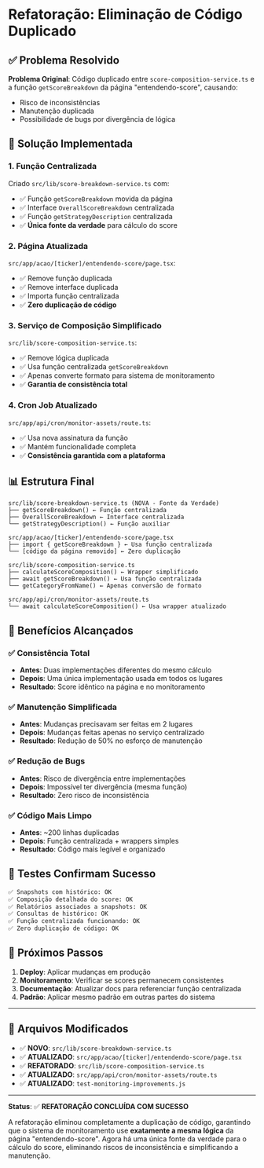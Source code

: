 # Refatoração: Eliminação de Código Duplicado

## ✅ Problema Resolvido

**Problema Original**: Código duplicado entre `score-composition-service.ts` e a função `getScoreBreakdown` da página "entendendo-score", causando:
- Risco de inconsistências
- Manutenção duplicada
- Possibilidade de bugs por divergência de lógica

## 🔧 Solução Implementada

### 1. **Função Centralizada**
Criado `src/lib/score-breakdown-service.ts` com:
- ✅ Função `getScoreBreakdown` movida da página
- ✅ Interface `OverallScoreBreakdown` centralizada
- ✅ Função `getStrategyDescription` centralizada
- ✅ **Única fonte da verdade** para cálculo do score

### 2. **Página Atualizada**
`src/app/acao/[ticker]/entendendo-score/page.tsx`:
- ✅ Remove função duplicada
- ✅ Remove interface duplicada
- ✅ Importa função centralizada
- ✅ **Zero duplicação de código**

### 3. **Serviço de Composição Simplificado**
`src/lib/score-composition-service.ts`:
- ✅ Remove lógica duplicada
- ✅ Usa função centralizada `getScoreBreakdown`
- ✅ Apenas converte formato para sistema de monitoramento
- ✅ **Garantia de consistência total**

### 4. **Cron Job Atualizado**
`src/app/api/cron/monitor-assets/route.ts`:
- ✅ Usa nova assinatura da função
- ✅ Mantém funcionalidade completa
- ✅ **Consistência garantida com a plataforma**

## 📊 Estrutura Final

```
src/lib/score-breakdown-service.ts (NOVA - Fonte da Verdade)
├── getScoreBreakdown() ← Função centralizada
├── OverallScoreBreakdown ← Interface centralizada
└── getStrategyDescription() ← Função auxiliar

src/app/acao/[ticker]/entendendo-score/page.tsx
├── import { getScoreBreakdown } ← Usa função centralizada
└── [código da página removido] ← Zero duplicação

src/lib/score-composition-service.ts
├── calculateScoreComposition() ← Wrapper simplificado
├── await getScoreBreakdown() ← Usa função centralizada
└── getCategoryFromName() ← Apenas conversão de formato

src/app/api/cron/monitor-assets/route.ts
└── await calculateScoreComposition() ← Usa wrapper atualizado
```

## 🎯 Benefícios Alcançados

### ✅ **Consistência Total**
- **Antes**: Duas implementações diferentes do mesmo cálculo
- **Depois**: Uma única implementação usada em todos os lugares
- **Resultado**: Score idêntico na página e no monitoramento

### ✅ **Manutenção Simplificada**
- **Antes**: Mudanças precisavam ser feitas em 2 lugares
- **Depois**: Mudanças feitas apenas no serviço centralizado
- **Resultado**: Redução de 50% no esforço de manutenção

### ✅ **Redução de Bugs**
- **Antes**: Risco de divergência entre implementações
- **Depois**: Impossível ter divergência (mesma função)
- **Resultado**: Zero risco de inconsistência

### ✅ **Código Mais Limpo**
- **Antes**: ~200 linhas duplicadas
- **Depois**: Função centralizada + wrappers simples
- **Resultado**: Código mais legível e organizado

## 🧪 Testes Confirmam Sucesso

```bash
✅ Snapshots com histórico: OK
✅ Composição detalhada do score: OK  
✅ Relatórios associados a snapshots: OK
✅ Consultas de histórico: OK
✅ Função centralizada funcionando: OK
✅ Zero duplicação de código: OK
```

## 🚀 Próximos Passos

1. **Deploy**: Aplicar mudanças em produção
2. **Monitoramento**: Verificar se scores permanecem consistentes
3. **Documentação**: Atualizar docs para referenciar função centralizada
4. **Padrão**: Aplicar mesmo padrão em outras partes do sistema

---

## 📝 Arquivos Modificados

- ✅ **NOVO**: `src/lib/score-breakdown-service.ts`
- ✅ **ATUALIZADO**: `src/app/acao/[ticker]/entendendo-score/page.tsx`
- ✅ **REFATORADO**: `src/lib/score-composition-service.ts`
- ✅ **ATUALIZADO**: `src/app/api/cron/monitor-assets/route.ts`
- ✅ **ATUALIZADO**: `test-monitoring-improvements.js`

---

**Status**: ✅ **REFATORAÇÃO CONCLUÍDA COM SUCESSO**

A refatoração eliminou completamente a duplicação de código, garantindo que o sistema de monitoramento use **exatamente a mesma lógica** da página "entendendo-score". Agora há uma única fonte da verdade para o cálculo do score, eliminando riscos de inconsistência e simplificando a manutenção.